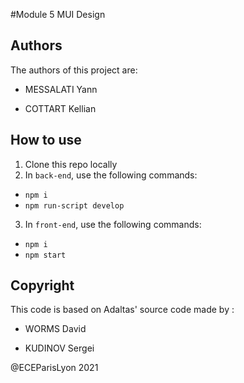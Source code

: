 #Module 5 MUI Design

## Authors

The authors of this project are:

* MESSALATI Yann

* COTTART Kellian

## How to use

1. Clone this repo locally
2. In `back-end`, use the following commands:
  * `npm i`
  * `npm run-script develop`
3. In `front-end`, use the following commands:
  * `npm i`
  * `npm start`

## Copyright

This code is based on Adaltas' source code made by :

* WORMS David

* KUDINOV Sergei

@ECEParisLyon 2021
